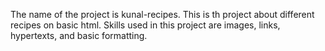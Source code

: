 The name of the project is kunal-recipes.
This is th project about different recipes on basic html.
Skills used in this project are images, links, hypertexts, and basic formatting.